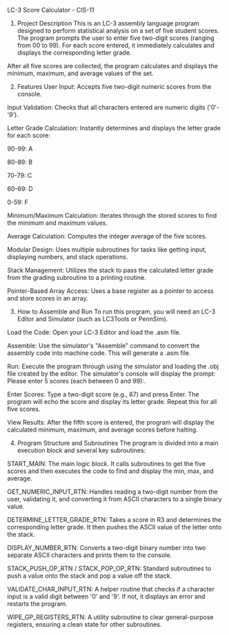 LC-3 Score Calculator - CIS-11
1. Project Description
This is an LC-3 assembly language program designed to perform statistical analysis on a set of five student scores. The program prompts the user to enter five two-digit scores (ranging from 00 to 99). For each score entered, it immediately calculates and displays the corresponding letter grade.

After all five scores are collected, the program calculates and displays the minimum, maximum, and average values of the set.

2. Features
User Input: Accepts five two-digit numeric scores from the console.

Input Validation: Checks that all characters entered are numeric digits ('0'-'9').

Letter Grade Calculation: Instantly determines and displays the letter grade for each score:

90-99: A

80-89: B

70-79: C

60-69: D

0-59: F

Minimum/Maximum Calculation: Iterates through the stored scores to find the minimum and maximum values.

Average Calculation: Computes the integer average of the five scores.

Modular Design: Uses multiple subroutines for tasks like getting input, displaying numbers, and stack operations.

Stack Management: Utilizes the stack to pass the calculated letter grade from the grading subroutine to a printing routine.

Pointer-Based Array Access: Uses a base register as a pointer to access and store scores in an array.

3. How to Assemble and Run
To run this program, you will need an LC-3 Editor and Simulator (such as LC3Tools or PennSim).

Load the Code: Open your LC-3 Editor and load the .asm file.

Assemble: Use the simulator's "Assemble" command to convert the assembly code into machine code. This will generate a .asm file.

Run: Execute the program through using the simulator and loading the .obj file created by the editor. The simulator's console will display the prompt: Please enter 5 scores (each between 0 and 99):.

Enter Scores: Type a two-digit score (e.g., 87) and press Enter. The program will echo the score and display its letter grade. Repeat this for all five scores.

View Results: After the fifth score is entered, the program will display the calculated minimum, maximum, and average scores before halting.

4. Program Structure and Subroutines
The program is divided into a main execution block and several key subroutines:

START_MAIN: The main logic block. It calls subroutines to get the five scores and then executes the code to find and display the min, max, and average.

GET_NUMERIC_INPUT_RTN: Handles reading a two-digit number from the user, validating it, and converting it from ASCII characters to a single binary value.

DETERMINE_LETTER_GRADE_RTN: Takes a score in R3 and determines the corresponding letter grade. It then pushes the ASCII value of the letter onto the stack.

DISPLAY_NUMBER_RTN: Converts a two-digit binary number into two separate ASCII characters and prints them to the console.

STACK_PUSH_OP_RTN / STACK_POP_OP_RTN: Standard subroutines to push a value onto the stack and pop a value off the stack.

VALIDATE_CHAR_INPUT_RTN: A helper routine that checks if a character input is a valid digit between '0' and '9'. If not, it displays an error and restarts the program.

WIPE_GP_REGISTERS_RTN: A utility subroutine to clear general-purpose registers, ensuring a clean state for other subroutines.
